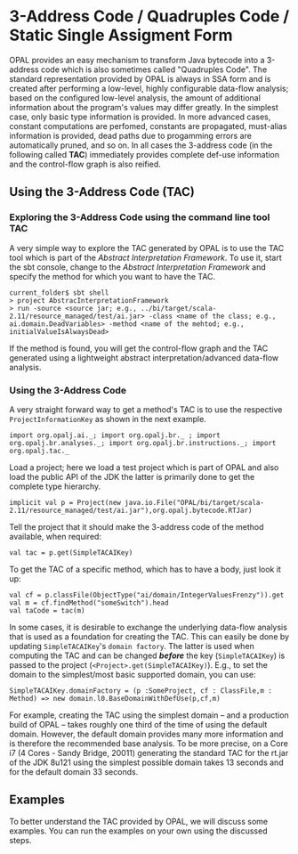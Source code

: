 # 3-Address Code / Quadruples Code / Static Single Assigment Form
OPAL provides an easy mechanism to transform Java bytecode into a 3-address code which is also sometimes called "Quadruples Code". The standard representation provided by OPAL is always in SSA form and is created after performing a low-level, highly configurable data-flow analysis; based on the configured low-level analysis, the amount of additional information about the program's values may differ greatly. In the simplest case, only basic type information is provided. In more advanced cases, constant computations are perfomed, constants are propagated, must-alias information is provided, dead paths due to progamming errors are automatically pruned, and so on. In all cases the 3-address code (in the following called **TAC**) immediately provides complete def-use information and the control-flow graph is also reified.

## Using the 3-Address Code (TAC)

### Exploring the 3-Address Code using the command line tool TAC
A very simple way to explore the TAC generated by OPAL is to use the TAC tool which is part of the *Abstract Interpretation Framework*. To use it, start the sbt console, change to the *Abstract Interpretation Framework* and specify the method for which you want to have the TAC.
 
    current_folder$ sbt shell
    > project AbstracInterpretationFramework
    > run -source <source jar; e.g., ../bi/target/scala-2.11/resource_managed/test/ai.jar> -class <name of the class; e.g., ai.domain.DeadVariables> -method <name of the mehtod; e.g., initialValueIsAlwaysDead>
    
If the method is found, you will get the control-flow graph and the TAC generated using a lightweight abstract interpretation/advanced data-flow analysis.  

### Using the 3-Address Code 
A very straight forward way to get a method's TAC is to use the respective `ProjectInformationKey` as shown in the next example. 
  
    import org.opalj.ai._; import org.opalj.br._ ; import org.opalj.br.analyses._; import org.opalj.br.instructions._; import org.opalj.tac._

Load a project; here we load a test project which is part of OPAL and also load the public API of the JDK the latter is primarily done to get the complete type hierarchy.

    implicit val p = Project(new java.io.File("OPAL/bi/target/scala-2.11/resource_managed/test/ai.jar"),org.opalj.bytecode.RTJar)

Tell the project that it should make the 3-address code of the method available, when required:

    val tac = p.get(SimpleTACAIKey)

To get the TAC of a specific method, which has to have a body, just look it up:
 
    val cf = p.classFile(ObjectType("ai/domain/IntegerValuesFrenzy")).get
    val m = cf.findMethod("someSwitch").head
    val taCode = tac(m)

 In some cases, it is desirable to exchange the underlying data-flow analysis that is used as a foundation for creating the TAC. This can easily be done by updating `SimpleTACAIKey`'s `domain factory`. The latter is used when computing the TAC and can be changed ***before*** the key (`SimpleTACAIKey`) is passed to the project (`<Project>.get(SimpleTACAIKey)`). 
 E.g., to set the domain to the simplest/most basic supported domain, you can use:
 
    SimpleTACAIKey.domainFactory = (p :SomeProject, cf : ClassFile,m : Method) => new domain.l0.BaseDomainWithDefUse(p,cf,m)
 
 For example, creating the TAC using the simplest domain – and a production build of OPAL – takes roughly one third of the time of using the default domain. However, the default domain provides many more information and is therefore the recommended base analysis. To be more precise, on a Core i7 (4 Cores - Sandy Bridge, 20011) generating the standard TAC for the rt.jar of the JDK 8u121 using the simplest possible domain takes 13 seconds and for the default domain 33 seconds. 
 
## Examples

To better understand the TAC provided by OPAL, we will discuss some examples. You can run the examples on your own using the discussed steps.

